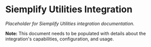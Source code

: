 # Siemplify Utilities Integration

*Placeholder for Siemplify Utilities integration documentation.*

**Note:** This document needs to be populated with details about the integration's capabilities, configuration, and usage.
